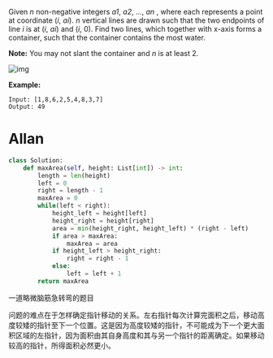 Given *n* non-negative integers *a1*, *a2*, ..., *an* , where each represents a point at coordinate (*i*, *ai*). *n* vertical lines are drawn such that the two endpoints of line *i* is at (*i*, *ai*) and (*i*, 0). Find two lines, which together with x-axis forms a container, such that the container contains the most water.

**Note:** You may not slant the container and *n* is at least 2.

![img](https://s3-lc-upload.s3.amazonaws.com/uploads/2018/07/17/question_11.jpg)

**Example:**

```
Input: [1,8,6,2,5,4,8,3,7]
Output: 49
```



# Allan

```python
class Solution:
    def maxArea(self, height: List[int]) -> int:
        length = len(height)
        left = 0
        right = length - 1
        maxArea = 0
        while(left < right):
            height_left = height[left]
            height_right = height[right]
            area = min(height_right, height_left) * (right - left)
            if area > maxArea:
                maxArea = area
            if height_left > height_right:
                right = right - 1
            else:
                left = left + 1
        return maxArea
```

一道略微脑筋急转弯的题目

问题的难点在于怎样确定指针移动的关系。左右指针每次计算完面积之后，移动高度较矮的指针至下一个位置。这是因为高度较矮的指针，不可能成为下一个更大面积区域的左指针，因为面积由其自身高度和其与另一个指针的距离确定。如果移动较高的指针，所得面积必然更小。